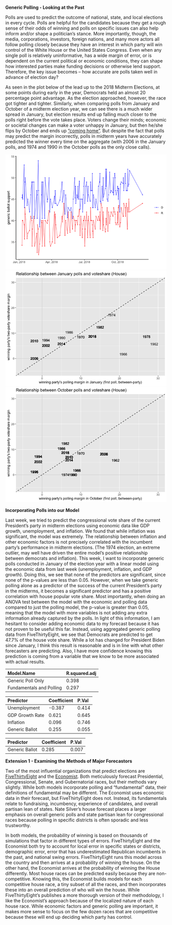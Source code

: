 **Generic Polling - Looking at the Past**

Polls are used to predict the outcome of national, state, and local
elections in every cycle. Polls are helpful for the candidates because
they get a rough sense of their odds of winning and polls on specific
issues can also help inform and/or shape a politician’s stance. More
importantly, though, the media, corporations, investors, foreign
nations, and many more actors all follow polling closely because they
have an interest in which party will win control of the White House or
the United States Congress. Even when any single poll is relatively
uninformative, has a wide margin of error, or is dependent on the
current political or economic conditions, they can shape how interested
parties make funding decisions or otherwise lend support. Therefore, the
key issue becomes – how accurate are polls taken well in advance of
election day?

As seen in the plot below of the lead up to the 2018 Midterm Elections,
at some points during early in the year, Democrats held an almost 20
percentage point advantage. As the election approached, however, the
race got tighter and tighter. Similarly, when comparing polls from
January and October of a midterm election year, we can see there is a
much wider spread in January, but election results end up falling much
closer to the polls right before the vote takes place. Voters change
their minds; economic or societal changes can make a voter unhappy in
January, but then he/she flips by October and ends up [“coming
home”](https://www.nytimes.com/2014/04/23/upshot/the-myth-of-swing-voters-in-midterm-elections.html).
But despite the fact that polls may predict the margin incorrectly,
polls in midterm years have accurately predicted the winner every time
on the aggregate (with 2006 in the January polls, and 1974 and 1990 in
the October polls as the only close calls).

![](week3_files/figure-markdown_github/unnamed-chunk-6-1.png)![](week3_files/figure-markdown_github/unnamed-chunk-6-2.png)![](week3_files/figure-markdown_github/unnamed-chunk-6-3.png)

**Incorporating Polls into our Model**

Last week, we tried to predict the congressional vote share of the
current President’s party in midterm elections using economic data like
GDP growth, unemployment, and inflation. We found that while inflation
was significant, the model was extremely. The relationship between
inflation and other economic factors is not precisely correlated with
the incumbent party’s performance in midterm elections. (The 1974
election, an extreme outlier, may well have driven the entire model’s
positive relationship between democrats and inflation). This week, I
want to incorporate generic polls conducted in January of the election
year with a linear model using the economic data from last week
(unemployment, inflation, and GDP growth). Doing this, we see that none
of the predictors are significant, since none of the p-values are less
than 0.05. However, when we take generic polling alone as a predictor of
the success of the current President’s party in the midterms, it becomes
a significant predictor and has a positive correlation with house
popular vote share. Most importantly, when doing an ANOVA test between
the model with the economic and polling data compared to just the
polling model, the p-value is greater than 0.05, meaning that the model
with more variables is not adding any extra information already captured
by the polls. In light of this information, I am hesitant to consider
adding economic data to my forecast because it has not proven to be
useful this far. Instead, using aggregated generic polling data from
FiveThirtyEight, we see that Democrats are predicted to get 47.7% of the
house vote share. While a lot has changed for President Biden since
January, I think this result is reasonable and is in line with what
other forecasters are predicting. Also, I have more confidence knowing
this prediction is coming from a variable that we know to be more
associated with actual results.

| Model.Name               | R.squared.adj |
|:-------------------------|:--------------|
| Generic Poll Only        | 0.398         |
| Fundamentals and Polling | 0.297         |

| Predictor       | Coefficient | P.Val |
|:----------------|:------------|:------|
| Unemployment    | -0.387      | 0.414 |
| GDP Growth Rate | 0.621       | 0.645 |
| Inflation       | 0.096       | 0.746 |
| Generic Ballot  | 0.255       | 0.055 |

| Predictor      | Coefficient | P.Val |
|:---------------|:------------|:------|
| Generic Ballot | 0.285       | 0.007 |

**Extension 1 - Examining the Methods of Major Forecastors**

Two of the most influential organizations that predict elections are
[FiveThirtyEight](https://fivethirtyeight.com/methodology/how-fivethirtyeights-house-and-senate-models-work/)
and the
[Economist](https://projects.economist.com/us-2020-forecast/house). Both
meticulously forecast Presidential, Congressional, Senate, and
Gubernatorial races, but their methods vary slightly. While both models
incorporate polling and “fundamental” data, their definitions of
fundamental may be different. The Economist uses economic data in their
forecast, but FiveThirtyEight does not. Instead, its fundamentals relate
to fundraising, incumbency, experience of candidates, and overall
partisan lean of states. Nate Silver’s house forecast places a larger
emphasis on overall generic polls and state partisan lean for
congressional races because polling in specific districts is often
sporadic and less trustworthy.

In both models, the probability of winning is based on thousands of
simulations that factor in different types of errors. FiveThirtyEight
and the Economist both try to account for local error in specific states
or districts, demographic error, error that has underestimated
Republican incumbents in the past, and national swing errors.
FiveThirtyEight runs this model across the country and then arrives at a
probability of winning the house. On the other hand, the Economist
arrives at the probability of winning the House differently. Most house
races can be predicted easily because they are non-competitive. Knowing
this, the Economist builds models for each competitive house race, a
tiny subset of all the races, and then incorporates these into an
overall prediction of who will win the house. While FiveThirtyEight’s
publishes a more thorough version of their methodology, I like the
Economist’s approach because of the localized nature of each house race.
While economic factors and generic polling are important, it makes more
sense to focus on the few dozen races that are competitive because these
will end up deciding which party has control.
